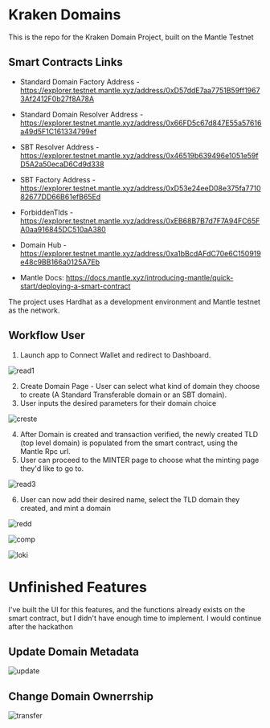 # Kraken Domains

This is the repo for the Kraken Domain Project, built on the Mantle Testnet

## Smart Contracts Links

- Standard Domain Factory Address - https://explorer.testnet.mantle.xyz/address/0xD57ddE7aa7751B59ff19673Af2412F0b27f8A78A
- Standard Domain Resolver Address - https://explorer.testnet.mantle.xyz/address/0x66FD5c67d847E55a57616a49d5F1C161334799ef
- SBT Resolver Address - https://explorer.testnet.mantle.xyz/address/0x46519b639496e1051e59fD5A2a50ecaD6Cd9d338
- SBT Factory Address - https://explorer.testnet.mantle.xyz/address/0xD53e24eeD08e375fa771082677DD66B61efB65Ed
- ForbiddenTlds - https://explorer.testnet.mantle.xyz/address/0xEB68B7B7d7F7A94FC65FA0aa916845DC510aA380
- Domain Hub - https://explorer.testnet.mantle.xyz/address/0xa1bBcdAFdC70e6C150919e48c9BB166a0125A7Eb

- Mantle Docs: https://docs.mantle.xyz/introducing-mantle/quick-start/deploying-a-smart-contract

The project uses Hardhat as a development environment and Mantle testnet as the network.

## Workflow User
1. Launch app to Connect Wallet and redirect to Dashboard.

![read1](https://user-images.githubusercontent.com/124390899/219905144-6ba02fc6-5fb5-45e9-9ff1-0546fcd30fb6.PNG)


2. Create Domain Page - User can select what kind of domain they choose to create (A Standard Transferable domain or an SBT domain).
3. User inputs the desired parameters for their domain choice

![creste](https://user-images.githubusercontent.com/124390899/219947923-aedc8339-c0f6-4b56-b50a-2d671c516ef9.PNG)


4. After Domain is created and transaction verified, the newly created TLD (top level domain) is populated from the smart contract, using the Mantle Rpc url.
5. User can proceed to the MINTER page to choose what the minting page they'd like to go to.

![read3](https://user-images.githubusercontent.com/124390899/219905298-184f916e-8d8e-4337-8432-3ba108cfa6fa.PNG)

6. User can now add their desired name, select the TLD domain they created, and mint a domain

![redd](https://user-images.githubusercontent.com/124390899/219948164-f6da5fd1-bb9e-4f7e-bf49-86a72ab35ef4.PNG)


![comp](https://user-images.githubusercontent.com/124390899/219948087-3c8a8467-57c3-4704-9229-47b1d6ca7aae.PNG)

![loki](https://user-images.githubusercontent.com/124390899/219948276-a013610b-ccb8-4584-a10c-c3272af4c3aa.PNG)


# Unfinished Features
I've built the UI for this features, and the functions already exists on the smart contract, but I didn't have enough time to implement. I would continue after the hackathon

## Update Domain Metadata

![update](https://user-images.githubusercontent.com/124390899/219949004-4d88ded0-5464-4a9b-9b52-13b809a58690.PNG)

## Change Domain Ownerrship

![transfer](https://user-images.githubusercontent.com/124390899/219949031-6dc2f6e2-ecdf-4122-a027-6ada6740401c.PNG)






